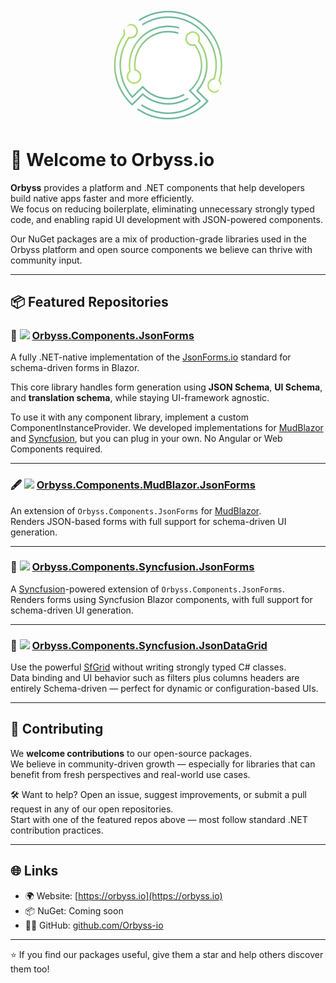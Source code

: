 <p align="center">
  <img src="./orbyss-appicon-white.svg" alt="Orbyss Logo" width="180" style="border-radius: 50%;">
</p>

# 👋 Welcome to Orbyss.io

**Orbyss** provides a platform and .NET components that help developers build native apps faster and more efficiently.  
We focus on reducing boilerplate, eliminating unnecessary strongly typed code, and enabling rapid UI development with JSON-powered components.

Our NuGet packages are a mix of production-grade libraries used in the Orbyss platform and open source components we believe can thrive with community input.  

---

## 📦 Featured Repositories

### 🧾 <img src="https://tse2.mm.bing.net/th/id/OIP.KckXqAg1RkJOIfiK0cJqfwHaHa?pid=Api" width="24" /> [Orbyss.Components.JsonForms](https://github.com/Orbyss-io/Orbyss.Components.JsonForms)
A fully .NET-native implementation of the [JsonForms.io](https://jsonforms.io) standard for schema-driven forms in Blazor.

This core library handles form generation using **JSON Schema**, **UI Schema**, and **translation schema**, while staying UI-framework agnostic.

To use it with any component library, implement a custom ComponentInstanceProvider. We developed implementations for [MudBlazor](https://mudblazor.com) and [Syncfusion](https://www.syncfusion.com/), but you can plug in your own. No Angular or Web Components required.

---

### 🖋️ <img src="https://tse3.mm.bing.net/th/id/OIP.4bhPD9HHPja01avpSK1ecAHaHa?w=474&h=474&c=7" width="24" />  [Orbyss.Components.MudBlazor.JsonForms](https://github.com/Orbyss-io/Orbyss.Components.MudBlazor.JsonForms)
An extension of `Orbyss.Components.JsonForms` for [MudBlazor](https://mudblazor.com).  
Renders JSON-based forms with full support for schema-driven UI generation.

---

### 🧾 <img src="https://tse1.mm.bing.net/th/id/OIP.Dj2CTZvhjHHg3iTNsKGdHwHaHa?r=0&pid=Api" width="24" />  [Orbyss.Components.Syncfusion.JsonForms](https://github.com/Orbyss-io/Orbyss.Components.Syncfusion.JsonForms)
A [Syncfusion](https://www.syncfusion.com/)-powered extension of `Orbyss.Components.JsonForms`.  
Renders forms using Syncfusion Blazor components, with full support for schema-driven UI generation.

---

### 🧮 <img src="https://tse1.mm.bing.net/th/id/OIP.Dj2CTZvhjHHg3iTNsKGdHwHaHa?r=0&pid=Api" width="24" />  [Orbyss.Components.Syncfusion.JsonDataGrid](https://github.com/Orbyss-io/Orbyss.Components.Syncfusion.JsonDataGrid)
Use the powerful [SfGrid](https://blazor.syncfusion.com/documentation/datagrid/getting-started) without writing strongly typed C# classes.  
Data binding and UI behavior such as filters plus columns headers are entirely Schema-driven — perfect for dynamic or configuration-based UIs.

---

## 🤝 Contributing

We **welcome contributions** to our open-source packages.  
We believe in community-driven growth — especially for libraries that can benefit from fresh perspectives and real-world use cases.

🛠 Want to help? Open an issue, suggest improvements, or submit a pull request in any of our open repositories.  
Start with one of the featured repos above — most follow standard .NET contribution practices.

---

## 🌐 Links

- 🌍 Website: [https://orbyss.io](https://orbyss.io)
- 📦 NuGet: Coming soon
- 🧑‍💻 GitHub: [github.com/Orbyss-io](https://github.com/Orbyss-io)

---

⭐️ If you find our packages useful, give them a star and help others discover them too!
